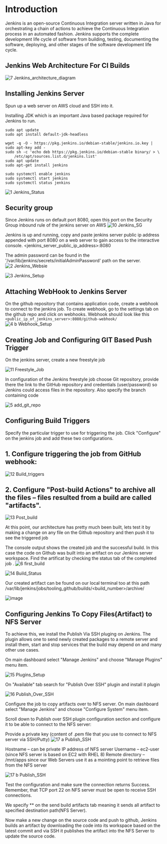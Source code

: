 # Introduction

Jenkins is an open-source Continuous Integration server written in Java for orchestrating a chain of actions to achieve the Continuous Integration process in an automated fashion. Jenkins supports the complete development life cycle of software from building, testing, documenting the software, deploying, and other stages of the software development life cycle.

## Jenkins Web Architecture For CI Builds

![7 Jenkins_architecture_diagram](https://github.com/lucm9/My-Personal-Project-Documentation/assets/96879757/438c9ef3-0318-4b2c-9780-b1dba4adfaac)

## Installing Jenkins Server
Spun up a web server on AWS cloud and SSH into it.

Installing JDK which is an important Java based package required for Jenkins to run.
```
sudo apt update
sudo apt install default-jdk-headless
```

```
wget -q -O - https://pkg.jenkins.io/debian-stable/jenkins.io.key | sudo apt-key add -
sudo sh -c 'echo deb https://pkg.jenkins.io/debian-stable binary/ > \
    /etc/apt/sources.list.d/jenkins.list'
sudo apt update
sudo apt-get install jenkins

sudo systemctl enable jenkins
sudo systemctl start jenkins
sudo systemctl status jenkins
```
![1 Jenkins_Status](https://github.com/lucm9/My-Personal-Project-Documentation/assets/96879757/86d27f9f-a96e-4c47-b090-09896f9ebb6b)

## Security group

Since Jenkins runs on default port 8080, open this port on the Security Group inbound rule of the jenkins server on AWS
![10 Jenkins_SG](https://github.com/lucm9/My-Personal-Project-Documentation/assets/96879757/8f442057-9912-4447-aae5-c6132baed374)

Jenkins is up and running, copy and paste jenkins server public ip address appended with port 8080 on a web server to gain access to the interactive console. <jenkins_server_public_ip_address>:8080

The admin password can be found in the '/var/lib/jenkins/secrets/initialAdminPassword' path on the server.
![2 Jenkins_Websie](https://github.com/lucm9/My-Personal-Project-Documentation/assets/96879757/5373a504-d058-4c4a-b503-5c7eb2ed29f9)

![3 Jenkins_Setup](https://github.com/lucm9/My-Personal-Project-Documentation/assets/96879757/bd9f6099-9884-4fca-ada4-52f3673a2a30)

## Attaching WebHook to Jenkins Server
On the github repository that contains application code, create a webhook to connect to the jenkins job. To create webhook, go to the settings tab on the github repo and click on webhooks. Webhook should look like this `<public_ip_of_jenkins_server>:8080/github-webhook/`
![4 b Webhook_Setup](https://github.com/lucm9/My-Personal-Project-Documentation/assets/96879757/b9c15103-6586-4ae9-9df5-adb0ff088198)

## Creating Job and Configuring GIT Based Push Trigger
On the jenkins server, create a new freestyle job

![11 Freestyle_Job](https://github.com/lucm9/My-Personal-Project-Documentation/assets/96879757/9da01f38-938e-4fc9-9fd1-2dd30dbc8975)

In configuration of the Jenkins freestyle job choose Git repository, provide there the link to the GitHub repository and credentials (user/password) so Jenkins could access files in the repository. Also specify the branch containing code

![5 add_git_repo](https://github.com/lucm9/My-Personal-Project-Documentation/assets/96879757/367d084e-f785-4fb3-9c59-b0e73c6e5a8a)

## Configuring Build Triggers
Specify the particular trigger to use for triggering the job. Click "Configure" on the jenkins job and add these two configurations.

## 1. Configure triggering the job from GitHub webhook:
![12 Build_triggers](https://github.com/lucm9/My-Personal-Project-Documentation/assets/96879757/cf053d57-7092-40e4-a1bf-90757e323989)

## 2. Configure "Post-build Actions" to archive all the files – files resulted from a build are called "artifacts".
![13 Post_build](https://github.com/lucm9/My-Personal-Project-Documentation/assets/96879757/752e89fb-d8b0-49b5-ab14-bd8f7fd26ec2)

At this point, our architecture has pretty much been built, lets test it by making a change on any file on the Github repository and then push it to see the triggered job

The console output shows the created job and the successful build. In this case the code on Github was built into an artifact on our Jenkins server workspace. Find the artificat by checking the status tab of the completed job .
![6 first_build](https://github.com/lucm9/My-Personal-Project-Documentation/assets/96879757/bd68798b-27d8-4172-b9b0-ab3aff036602)

![14 Build_Status](https://github.com/lucm9/My-Personal-Project-Documentation/assets/96879757/25b68053-1266-49f6-b2bb-35d91f5b260b)

Our created artifact can be found on our local terminal too at this path /var/lib/jenkins/jobs/tooling_github/builds/<build_number>/archive/

![image](https://github.com/lucm9/My-Personal-Project-Documentation/assets/96879757/da5bc0ed-69a9-43a1-99a9-d3d45465d577)

## Configuring Jenkins To Copy Files(Artifact) to NFS Server
To achieve this, we install the Publish Via SSH pluging on Jenkins. The plugin allows one to send newly created packages to a remote server and install them, start and stop services that the build may depend on and many other use cases.

On main dashboard select "Manage Jenkins" and choose "Manage Plugins" menu item.

![15 Plugins_Setup](https://github.com/lucm9/My-Personal-Project-Documentation/assets/96879757/5e910e79-75b1-4998-91ac-5839e23902fe)

On "Available" tab search for "Publish Over SSH" plugin and install it plugin

![16 Publish_Over_SSH](https://github.com/lucm9/My-Personal-Project-Documentation/assets/96879757/735dd5a1-6149-4c25-98ba-75847f720a9e)

Configure the job to copy artifacts over to NFS server. On main dashboard select "Manage Jenkins" and choose "Configure System" menu item.

Scroll down to Publish over SSH plugin configuration section and configure it to be able to connect to the NFS server:

Provide a private key (content of .pem file that you use to connect to NFS server via SSH/Putty)
![17 a Publish_SSH](https://github.com/lucm9/My-Personal-Project-Documentation/assets/96879757/8e01ff00-ded8-437c-8e87-84fd34b69178)

Hostname – can be private IP address of NFS server
Username – ec2-user (since NFS server is based on EC2 with RHEL 8)
Remote directory – /mnt/apps since our Web Servers use it as a mointing point to retrieve files from the NFS server

![17 b Publish_SSH](https://github.com/lucm9/My-Personal-Project-Documentation/assets/96879757/72533c78-83cc-4102-acea-2dd1a3d0e37d)

Test the configuration and make sure the connection returns Success. Remember, that TCP port 22 on NFS server must be open to receive SSH connections.

We specify ** on the send build artifacts tab meaning it sends all artifact to specified destination path(NFS Server).

Now make a new change on the source code and push to github, Jenkins builds an artifact by downloading the code into its workspace based on the latest commit and via SSH it publishes the artifact into the NFS Server to update the source code.

